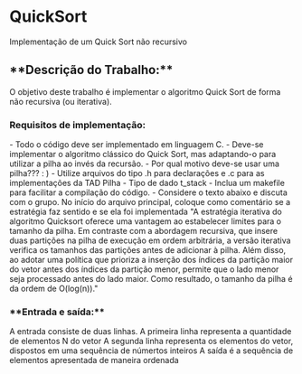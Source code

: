 # QuickSort
Implementação de um Quick Sort não recursivo

<h2> **Descrição do Trabalho:** </h2>
O objetivo deste trabalho é implementar o algoritmo Quick Sort de forma não recursiva (ou iterativa).

<h3> Requisitos de implementação: </h3>
- Todo o código deve ser implementado em linguagem C.
- Deve-se implementar o algoritmo clássico do Quick Sort, mas adaptando-o para utilizar a pilha ao invés da recursão.
- Por qual motivo deve-se usar uma pilha??? : )
- Utilize arquivos do tipo .h para declarações e .c para as implementações da TAD Pilha
- Tipo de dado t_stack
- Inclua um makefile para facilitar a compilação do código.
- Considere o texto abaixo e discuta com o grupo. No início do arquivo principal, coloque como comentário se a estratégia faz sentido e se ela foi implementada
  "A estratégia iterativa do algoritmo Quicksort oferece uma vantagem ao estabelecer limites para o tamanho da pilha. Em contraste com a abordagem recursiva, que insere duas partições na pilha de execução em ordem arbitrária, a versão iterativa verifica os tamanhos das partições antes de adicionar à pilha. Além disso, ao adotar uma política que prioriza a inserção dos índices da partição maior do vetor antes dos índices da partição menor, permite que o lado menor seja processado antes do lado maior. Como resultado, o tamanho da pilha é da ordem de O(log(n))."


<h3> **Entrada e saída:** </h3>
A entrada consiste de duas linhas.
A primeira linha representa a quantidade de elementos N do vetor
A segunda linha representa os elementos do vetor, dispostos em uma sequência de númertos inteiros
A saída é a sequência de elementos apresentada de maneira ordenada
